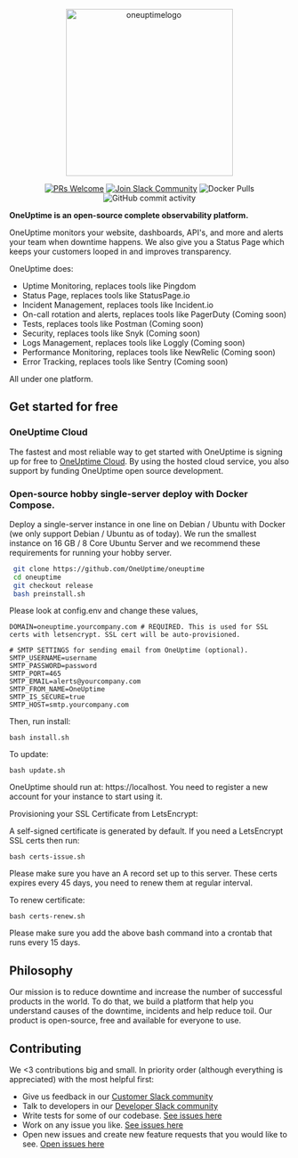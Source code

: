 <p align="center">
  <img width="300" alt="oneuptimelogo" src="https://raw.githubusercontent.com/OneUptime/oneuptime/master/Home/public/img/OneUptimePNG/7.png">
</p>
<p align="center">
  <a href='http://makeapullrequest.com'><img alt='PRs Welcome' src='https://img.shields.io/badge/PRs-welcome-brightgreen.svg?style=shields'/></a>
  <a href='https://join.slack.com/t/oneuptimedev/shared_invite/zt-17r8o7gkz-nITGan_PS9JYJV6WMm_TsQ'><img alt="Join Slack Community" src="https://img.shields.io/badge/slack%20community-join-blue"/></a>
  <img alt="Docker Pulls" src="https://img.shields.io/docker/pulls/oneuptime/backend"/>
  <img alt="GitHub commit activity" src="https://img.shields.io/github/commit-activity/m/oneuptime/app"/>
</p>

**OneUptime is an open-source complete observability platform.**

OneUptime monitors your website, dashboards, API's, and more and alerts your team when downtime happens. We also give you a Status Page which keeps your customers looped in and improves transparency.

OneUptime does:

-   Uptime Monitoring, replaces tools like Pingdom
-   Status Page, replaces tools like StatusPage.io
-   Incident Management, replaces tools like Incident.io
-   On-call rotation and alerts, replaces tools like PagerDuty (Coming soon)
-   Tests, replaces tools like Postman (Coming soon)
-   Security, replaces tools like Snyk (Coming soon)
-   Logs Management, replaces tools like Loggly (Coming soon)
-   Performance Monitoring, replaces tools like NewRelic (Coming soon)
-   Error Tracking, replaces tools like Sentry (Coming soon)

All under one platform.

## Get started for free

### OneUptime Cloud

The fastest and most reliable way to get started with OneUptime is signing up for free to [OneUptime Cloud](https://oneuptime.com). By using the hosted cloud service, you also support by funding OneUptime open source development. 

### Open-source hobby single-server deploy with Docker Compose.

Deploy a single-server instance in one line on Debian / Ubuntu with Docker (we only support Debian / Ubuntu as of today). We run the smallest instance on 16 GB / 8 Core Ubuntu Server and we recommend these requirements for running your hobby server. 

 ```bash 
  git clone https://github.com/OneUptime/oneuptime
  cd oneuptime
  git checkout release
  bash preinstall.sh
 ``` 

Please look at config.env and change these values, 

```
DOMAIN=oneuptime.yourcompany.com # REQUIRED. This is used for SSL certs with letsencrypt. SSL cert will be auto-provisioned. 

# SMTP SETTINGS for sending email from OneUptime (optional). 
SMTP_USERNAME=username
SMTP_PASSWORD=password
SMTP_PORT=465
SMTP_EMAIL=alerts@yourcompany.com
SMTP_FROM_NAME=OneUptime
SMTP_IS_SECURE=true
SMTP_HOST=smtp.yourcompany.com
```


Then, run install: 

```
bash install.sh
```

To update: 

```
bash update.sh
```

OneUptime should run at: https://localhost. You need to register a new account for your instance to start using it.

Provisioning your SSL Certificate from LetsEncrypt: 

A self-signed certificate is generated by default. If you need a LetsEncrypt SSL certs then run:

```
bash certs-issue.sh
```

Please make sure you have an A record set up to this server. These certs expires every 45 days, you need to renew them at regular interval. 

To renew certificate:

```
bash certs-renew.sh
```

Please make sure you add the above bash command into a crontab that runs every 15 days. 


## Philosophy

Our mission is to reduce downtime and increase the number of successful products in the world. To do that, we build a platform that help you understand causes of the downtime, incidents and help reduce toil. Our product is open-source, free and available for everyone to use. 

## Contributing

We <3 contributions big and small. In priority order (although everything is appreciated) with the most helpful first:

- Give us feedback in our [Customer Slack community](https://oneuptimesupport.slack.com/join/shared_invite/zt-1kavkds2f-gegm_wePorvwvM3M_SaoCQ#/shared-invite/email)
- Talk to developers in our [Developer Slack community](https://join.slack.com/t/oneuptimedev/shared_invite/zt-17r8o7gkz-nITGan_PS9JYJV6WMm_TsQ)
- Write tests for some of our codebase. [See issues here](https://github.com/OneUptime/oneuptime/issues?q=is%3Aopen+is%3Aissue+label%3A%22write+tests%22)
- Work on any issue you like. [See issues here](https://github.com/OneUptime/oneuptime/issues)
- Open new issues and create new feature requests that you would like to see. [Open issues here](https://github.com/OneUptime/oneuptime/issues)
